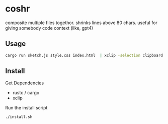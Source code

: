 # coshr
composite multiple files togethor. shrinks lines above 80 chars. useful for giving somebody code context (like, gpt4)

## Usage
```bash
cargo run sketch.js style.css index.html  | xclip -selection clipboard
```


## Install
Get Dependencies
- rustc / cargo
- xclip

Run the install script
```bash
./install.sh
```


